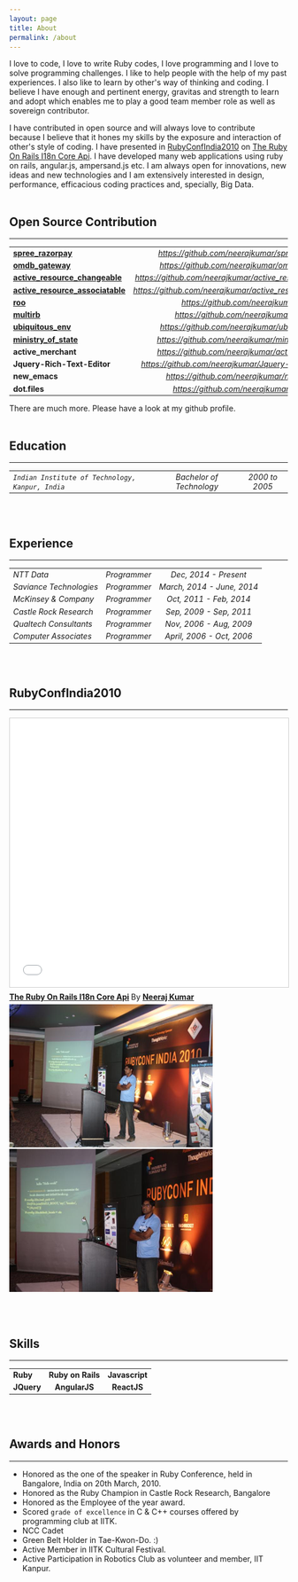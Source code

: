 ```yaml
---
layout: page
title: About
permalink: /about
---
```



I love to code, I love to write Ruby codes, I love programming and I love to solve programming challenges. I like to help people with the help of my past experiences. I also like to learn by other's way of thinking and coding. I believe I have enough and pertinent energy, gravitas and strength to learn and adopt which enables me to play a good team member role as well as sovereign contributor. 

I have contributed in open source and will always love to contribute because I believe that it hones my skills by the exposure and interaction of other's style of coding. I have presented in [RubyConfIndia2010](http://rubyconfindia.org/2010/) on [The Ruby On Rails I18n Core Api](http://www.slideshare.net/neerajkumar09/the-ruby-on-rails-i18n-core-api). I have developed many web applications using ruby on rails, angular.js, ampersand.js etc. I am always open for innovations, new ideas and new technologies and I am extensively interested in design, performance, efficacious coding practices and, specially, Big Data. 
<br/><br/>

## Open Source Contribution
---

|                                                 |                |
|:------------------------------------------------|:--------------:|
|[**spree_razorpay**](https://rubygems.org/gems/spree_razorpay) | *https://github.com/neerajkumar/spree-razorpay* |
|[**omdb_gateway**](https://rubygems.org/gems/omdb_gateway) | *https://github.com/neerajkumar/omdb_gateway* |
|[**active_resource_changeable**](https://rubygems.org/gems/active_resource_changeable) | *https://github.com/neerajkumar/active_resource_changeable* |
|[**active_resource_associatable**](https://rubygems.org/gems/active_resource_associatable) | *https://github.com/neerajkumar/active_resource_associatable* |
|[**roo**](https://rubygems.org/gems/roo) | *https://github.com/neerajkumar/roo* |
|[**multirb**](https://rubygems.org/gems/multirb) | *https://github.com/neerajkumar/multirb* |
|[**ubiquitous_env**](https://rubygems.org/gems/ubiquitous_env) | *https://github.com/neerajkumar/ubiquitous_env* |
|[**ministry_of_state**](https://rubygems.org/gems/ministry_of_state) | *https://github.com/neerajkumar/ministry_of_state* |
|**active_merchant** | *https://github.com/neerajkumar/active_merchant* |
|**Jquery-Rich-Text-Editor** | *https://github.com/neerajkumar/Jquery-Rich-Text-Editor* |
|**new_emacs** | *https://github.com/neerajkumar/new_emacs* |
|**dot.files** | *https://github.com/neerajkumar/dot.files* |

There are much more. Please have a look at my github profile.
<br/><br/>

## Education
---

|                                                  |                          |                |
|:------------------------------------------------|:------------------------:|:--------------:|
|*`Indian Institute of Technology, Kanpur, India`* | *Bachelor of Technology* | *2000 to 2005* |

<br/><br/>

## Experience
---

|                                                  |                          |                |
|:------------------------------------------------|:------------------------:|:--------------:|
|*NTT Data* | *Programmer* | *Dec, 2014 - Present* |
|*Saviance Technologies* | *Programmer* | *March, 2014 - June, 2014* |
|*McKinsey & Company* | *Programmer* | *Oct, 2011 - Feb, 2014* |
|*Castle Rock Research* | *Programmer* | *Sep, 2009 - Sep, 2011* |
|*Qualtech Consultants* | *Programmer* | *Nov, 2006 - Aug, 2009* |
|*Computer Associates* | *Programmer* | *April, 2006 - Oct, 2006* |

<br/><br/>

## RubyConfIndia2010
---

<iframe src="//www.slideshare.net/slideshow/embed_code/key/2FDxZKT7nzhVd7" width="595" height="485" frameborder="0" marginwidth="0" marginheight="0" scrolling="no" style="border:1px solid #CCC; border-width:1px; margin-bottom:5px; max-width: 100%;" allowfullscreen> </iframe> <div style="margin-bottom:5px"> <strong> <a href="//www.slideshare.net/neerajkumar09/the-ruby-on-rails-i18n-core-api" title="The Ruby On Rails I18n Core Api" target="_blank">The Ruby On Rails I18n Core Api</a> </strong> By <strong><a target="_blank" href="//www.slideshare.net/neerajkumar09">Neeraj Kumar</a></strong> </div>
<img src="/assets/images/IMG_3344.JPG" alt="RubyConfIndia2010-01" width="368" height="258">
<img src="/assets/images/IMG_3345.JPG" alt="RubyConfIndia2010-02" width="368" height="258">

<br/><br/>

## Skills
---

|                                                  |                          |                |
|:------------------------------------------------|:------------------------:|:--------------:|
|**Ruby** | **Ruby on Rails** | **Javascript** |
|**JQuery** | **AngularJS** | **ReactJS**

<br/><br/>

## Awards and Honors
---

* Honored as the one of the speaker in Ruby Conference, held in Bangalore, India on 20th March, 2010. 
* Honored as the Ruby Champion in Castle Rock Research, Bangalore
* Honored as the Employee of the year award.
* Scored ```grade of excellence``` in C & C++ courses offered by programming club at IITK. 
* NCC Cadet
* Green Belt Holder in Tae-Kwon-Do. :)
* Active Member in IITK Cultural Festival.
* Active Participation in Robotics Club as volunteer and member, IIT Kanpur.
<br/><br/>
